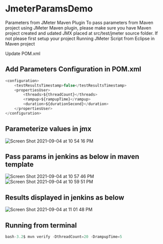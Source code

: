 # JmeterParamsDemo

Parameters from JMeter Maven Plugin
To pass parameters from Maven project using JMeter Maven plugin, 
please make sure you have Maven project created and  udated JMX placed at src/test/jmeter source folder.
If not please first setup your project Running JMeter Script from Eclipse in Maven project

Update POM.xml

## Add Parameters Configuration in POM.xml
```javascript
<configuration>
    <testResultsTimestamp>false</testResultsTimestamp>
    <propertiesUser>
        <threads>${threadCount}</threads>
        <rampup>${rampupTime}</rampup>
        <duration>${durationSecond}</duration>
    </propertiesUser>
</configuration>
```
## Parameterize values in jmx
![Screen Shot 2021-09-04 at 10 54 16 PM](https://user-images.githubusercontent.com/87215340/132117006-5e26a209-63ea-4963-8d7d-c6838b99e437.png)

## Pass params in jenkins as below in maven template
![Screen Shot 2021-09-04 at 10 57 46 PM](https://user-images.githubusercontent.com/87215340/132117116-83977787-9b22-4806-a449-e2dc8995515b.png)
![Screen Shot 2021-09-04 at 10 59 51 PM](https://user-images.githubusercontent.com/87215340/132117142-e3703c92-d2d0-461a-a8b7-ea05dc4160cc.png)
## Results displayed in jenkins as below
![Screen Shot 2021-09-04 at 11 01 48 PM](https://user-images.githubusercontent.com/87215340/132117182-a3e72a1a-1d4c-4a56-a783-3b7ebec94305.png)

## Running from terminal
```javascript
bash-3.2$ mvn verify -DthreadCount=20 -DrampupTime=5
```
